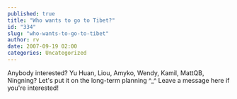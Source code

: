 ```yaml
---
published: true
title: "Who wants to go to Tibet?"
id: "334"
slug: "who-wants-to-go-to-tibet"
author: rv
date: 2007-09-19 02:00
categories: Uncategorized
---
```

Anybody interested? Yu Huan, Liou, Amyko, Wendy, Kamil, MattQB, Ningning? Let's put it on the long-term planning ^_^ Leave a message here if you're interested!